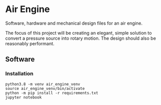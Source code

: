 # Air Engine

Software, hardware and mechanical design files for an air engine. 

The focus of this project will be creating an elegant, simple solution to convert a pressure source into rotary motion. The design should also be reasonably performant.

## Software

### Installation
```
python3.8 -m venv air_engine_venv
source air_engine_venv/bin/activate
python -m pip install -r requirements.txt
jupyter notebook
```
